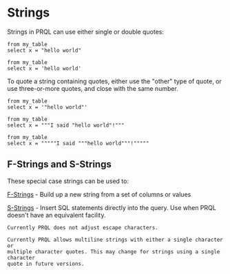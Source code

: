 # Strings

Strings in PRQL can use either single or double quotes:

```prql
from my_table
select x = "hello world"
```

```prql
from my_table
select x = 'hello world'
```

To quote a string containing quotes, either use the "other" type of quote, or
use three-or-more quotes, and close with the same number.

```prql
from my_table
select x = '"hello world"'
```

```prql
from my_table
select x = """I said "hello world"!"""
```

```prql
from my_table
select x = """""I said """hello world"""!"""""
```

## F-Strings and S-Strings

These special case strings can be used to:

[F-Strings](./f-strings.md) - Build up a new string from a set of columns or
values

[S-Strings](./s-strings.md) - Insert SQL statements directly into the query. Use
when PRQL doesn't have an equivalent facility.

```admonish note
Currently PRQL does not adjust escape characters.
```

```admonish warning
Currently PRQL allows multiline strings with either a single character or
multiple character quotes. This may change for strings using a single character
quote in future versions.
```
